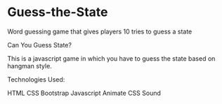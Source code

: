 # Guess-the-State
Word guessing game that gives players 10 tries to guess a state

Can You Guess State?

This is a javascript game in which you have to guess the state based on hangman style.

Technologies Used:

HTML
CSS
Bootstrap 
Javascript
Animate CSS
Sound

